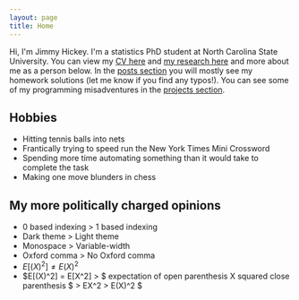 ```yaml
---
layout: page
title: Home
---
```


Hi, I'm Jimmy Hickey. I'm a statistics PhD student at North Carolina State University. You can view my <a href="/files/Jimmy_Hickey_CV.pdf" target="_blank">CV here</a> and [my research here](research) and more about me as a person below. In the [posts section](posts/post_archive) you will mostly see my homework solutions (let me know if you find any typos!). You can see some of my programming misadventures in the [projects section](projects).

## Hobbies
* Hitting tennis balls into nets
* Frantically trying to speed run the New York Times Mini Crossword
* Spending more time automating something than it would take to complete the task
* Making one move blunders in chess

## My more politically charged opinions
* 0 based indexing > 1 based indexing
* Dark theme > Light theme
* Monospace > Variable-width
* Oxford comma > No Oxford comma
* $E[(X)^2] \neq E(X)^2$
* $E[(X)^2] = E[X^2] > $ expectation of open parenthesis X squared close parenthesis $ > EX^2 > E(X)^2 $


